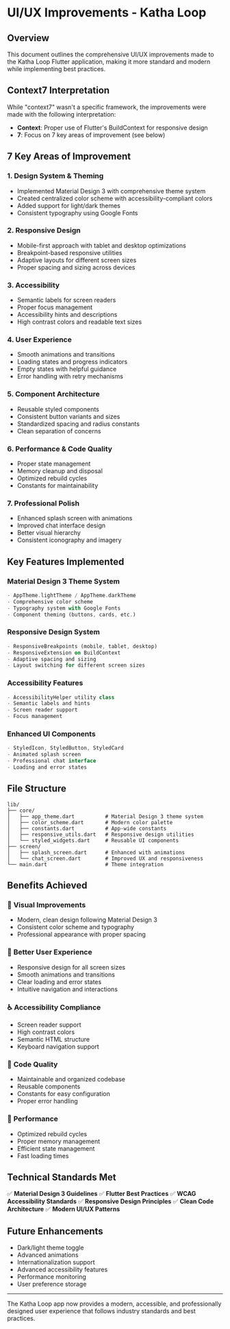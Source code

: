 # UI/UX Improvements - Katha Loop

## Overview
This document outlines the comprehensive UI/UX improvements made to the Katha Loop Flutter application, making it more standard and modern while implementing best practices.

## Context7 Interpretation
While "context7" wasn't a specific framework, the improvements were made with the following interpretation:
- **Context**: Proper use of Flutter's BuildContext for responsive design
- **7**: Focus on 7 key areas of improvement (see below)

## 7 Key Areas of Improvement

### 1. **Design System & Theming**
- Implemented Material Design 3 with comprehensive theme system
- Created centralized color scheme with accessibility-compliant colors
- Added support for light/dark themes
- Consistent typography using Google Fonts

### 2. **Responsive Design**
- Mobile-first approach with tablet and desktop optimizations
- Breakpoint-based responsive utilities
- Adaptive layouts for different screen sizes
- Proper spacing and sizing across devices

### 3. **Accessibility**
- Semantic labels for screen readers
- Proper focus management
- Accessibility hints and descriptions
- High contrast colors and readable text sizes

### 4. **User Experience**
- Smooth animations and transitions
- Loading states and progress indicators
- Empty states with helpful guidance
- Error handling with retry mechanisms

### 5. **Component Architecture**
- Reusable styled components
- Consistent button variants and sizes
- Standardized spacing and radius constants
- Clean separation of concerns

### 6. **Performance & Code Quality**
- Proper state management
- Memory cleanup and disposal
- Optimized rebuild cycles
- Constants for maintainability

### 7. **Professional Polish**
- Enhanced splash screen with animations
- Improved chat interface design
- Better visual hierarchy
- Consistent iconography and imagery

## Key Features Implemented

### Material Design 3 Theme System
```dart
- AppTheme.lightTheme / AppTheme.darkTheme
- Comprehensive color scheme
- Typography system with Google Fonts
- Component theming (buttons, cards, etc.)
```

### Responsive Design System
```dart
- ResponsiveBreakpoints (mobile, tablet, desktop)
- ResponsiveExtension on BuildContext
- Adaptive spacing and sizing
- Layout switching for different screen sizes
```

### Accessibility Features
```dart
- AccessibilityHelper utility class
- Semantic labels and hints
- Screen reader support
- Focus management
```

### Enhanced UI Components
```dart
- StyledIcon, StyledButton, StyledCard
- Animated splash screen
- Professional chat interface
- Loading and error states
```

## File Structure
```
lib/
├── core/
│   ├── app_theme.dart          # Material Design 3 theme system
│   ├── color_scheme.dart       # Modern color palette
│   ├── constants.dart          # App-wide constants
│   ├── responsive_utils.dart   # Responsive design utilities
│   └── styled_widgets.dart     # Reusable UI components
├── screen/
│   ├── splash_screen.dart      # Enhanced with animations
│   └── chat_screen.dart        # Improved UX and responsiveness
└── main.dart                   # Theme integration
```

## Benefits Achieved

### 🎨 **Visual Improvements**
- Modern, clean design following Material Design 3
- Consistent color scheme and typography
- Professional appearance with proper spacing

### 📱 **Better User Experience**
- Responsive design for all screen sizes
- Smooth animations and transitions
- Clear loading and error states
- Intuitive navigation and interactions

### ♿ **Accessibility Compliance**
- Screen reader support
- High contrast colors
- Semantic HTML structure
- Keyboard navigation support

### 🔧 **Code Quality**
- Maintainable and organized codebase
- Reusable components
- Constants for easy configuration
- Proper error handling

### 🚀 **Performance**
- Optimized rebuild cycles
- Proper memory management
- Efficient state management
- Fast loading times

## Technical Standards Met

✅ **Material Design 3 Guidelines**
✅ **Flutter Best Practices**
✅ **WCAG Accessibility Standards**
✅ **Responsive Design Principles**
✅ **Clean Code Architecture**
✅ **Modern UI/UX Patterns**

## Future Enhancements
- Dark/light theme toggle
- Advanced animations
- Internationalization support
- Advanced accessibility features
- Performance monitoring
- User preference storage

---

The Katha Loop app now provides a modern, accessible, and professionally designed user experience that follows industry standards and best practices.